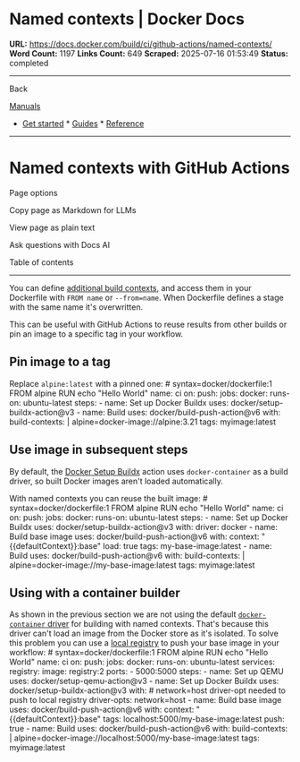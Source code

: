 # Named contexts | Docker Docs

**URL:** https://docs.docker.com/build/ci/github-actions/named-contexts/
**Word Count:** 1197
**Links Count:** 649
**Scraped:** 2025-07-16 01:53:49
**Status:** completed

---

Back

[Manuals](https://docs.docker.com/manuals/)

  * [Get started](https://docs.docker.com/get-started/)   * [Guides](https://docs.docker.com/guides/)   * [Reference](https://docs.docker.com/reference/)

* * *

# Named contexts with GitHub Actions

Page options

Copy page as Markdown for LLMs

View page as plain text

Ask questions with Docs AI

Table of contents

* * *

You can define [additional build contexts](https://docs.docker.com/reference/cli/docker/buildx/build/#build-context), and access them in your Dockerfile with `FROM name` or `--from=name`. When Dockerfile defines a stage with the same name it's overwritten.

This can be useful with GitHub Actions to reuse results from other builds or pin an image to a specific tag in your workflow.

## Pin image to a tag

Replace `alpine:latest` with a pinned one:               # syntax=docker/dockerfile:1     FROM alpine     RUN echo "Hello World"               name: ci          on:       push:          jobs:       docker:         runs-on: ubuntu-latest         steps:           - name: Set up Docker Buildx             uses: docker/setup-buildx-action@v3                - name: Build             uses: docker/build-push-action@v6             with:               build-contexts: |                 alpine=docker-image://alpine:3.21               tags: myimage:latest

## Use image in subsequent steps

By default, the [Docker Setup Buildx](https://github.com/marketplace/actions/docker-setup-buildx) action uses `docker-container` as a build driver, so built Docker images aren't loaded automatically.

With named contexts you can reuse the built image:               # syntax=docker/dockerfile:1     FROM alpine     RUN echo "Hello World"               name: ci          on:       push:          jobs:       docker:         runs-on: ubuntu-latest         steps:           - name: Set up Docker Buildx             uses: docker/setup-buildx-action@v3             with:               driver: docker                - name: Build base image             uses: docker/build-push-action@v6             with:               context: "{{defaultContext}}:base"               load: true               tags: my-base-image:latest                - name: Build             uses: docker/build-push-action@v6             with:               build-contexts: |                 alpine=docker-image://my-base-image:latest               tags: myimage:latest

## Using with a container builder

As shown in the previous section we are not using the default [`docker-container` driver](https://docs.docker.com/build/builders/drivers/docker-container/) for building with named contexts. That's because this driver can't load an image from the Docker store as it's isolated. To solve this problem you can use a [local registry](https://docs.docker.com/build/ci/github-actions/local-registry/) to push your base image in your workflow:               # syntax=docker/dockerfile:1     FROM alpine     RUN echo "Hello World"               name: ci          on:       push:          jobs:       docker:         runs-on: ubuntu-latest         services:           registry:             image: registry:2             ports:               - 5000:5000         steps:           - name: Set up QEMU             uses: docker/setup-qemu-action@v3                - name: Set up Docker Buildx             uses: docker/setup-buildx-action@v3             with:               # network=host driver-opt needed to push to local registry               driver-opts: network=host                - name: Build base image             uses: docker/build-push-action@v6             with:               context: "{{defaultContext}}:base"               tags: localhost:5000/my-base-image:latest               push: true                - name: Build             uses: docker/build-push-action@v6             with:               build-contexts: |                 alpine=docker-image://localhost:5000/my-base-image:latest               tags: myimage:latest